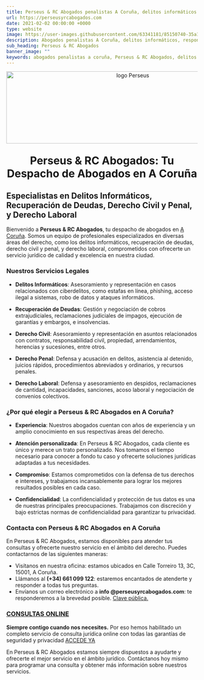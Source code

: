 ```yaml
---
title: Perseus & RC Abogados penalistas A Coruña, delitos informáticos
url: https://perseusyrcabogados.com
date: 2021-02-02 00:00:00 +0000
type: website
image: https://user-images.githubusercontent.com/63341181/85150740-35a11400-b253-11ea-9a7d-fd3fffc300c0.png
description: Abogados penalistas A Coruña, delitos informáticos, responsabilidad civil, asesoramiento jurídico a empresas
sub_heading: Perseus & RC Abogados
banner_image: ""
keywords: abogados penalistas a coruña, Perseus & RC Abogados, delitos informáticos, abogados penalistas, abogados
---
```


<p style="text-align:center"><img src="https://user-images.githubusercontent.com/63341181/85150740-35a11400-b253-11ea-9a7d-fd3fffc300c0.png" alt="logo Perseus" width="650" height="190"></p>

<p style="text-align:center; font-size: 2em; font-weight: bold;">Perseus &amp; RC Abogados: Tu Despacho de Abogados en A Coruña</p>

## Especialistas en Delitos Informáticos, Recuperación de Deudas, Derecho Civil y Penal, y Derecho Laboral

Bienvenido a **Perseus & RC Abogados**, tu despacho de abogados en [A Coruña](https://www.coruna.gal/). Somos un equipo de profesionales especializados en diversas áreas del derecho, como los delitos informáticos, recuperación de deudas, derecho civil y penal, y derecho laboral, comprometidos con ofrecerte un servicio jurídico de calidad y excelencia en nuestra ciudad.

### Nuestros Servicios Legales

- **Delitos Informáticos**: Asesoramiento y representación en casos relacionados con ciberdelitos, como estafas en línea, phishing, acceso ilegal a sistemas, robo de datos y ataques informáticos.

- **Recuperación de Deudas**: Gestión y negociación de cobros extrajudiciales, reclamaciones judiciales de impagos, ejecución de garantías y embargos, e insolvencias.

- **Derecho Civil**: Asesoramiento y representación en asuntos relacionados con contratos, responsabilidad civil, propiedad, arrendamientos, herencias y sucesiones, entre otros.

- **Derecho Penal**: Defensa y acusación en delitos, asistencia al detenido, juicios rápidos, procedimientos abreviados y ordinarios, y recursos penales.

- **Derecho Laboral**: Defensa y asesoramiento en despidos, reclamaciones de cantidad, incapacidades, sanciones, acoso laboral y negociación de convenios colectivos.

### ¿Por qué elegir a Perseus & RC Abogados en A Coruña?

- **Experiencia**: Nuestros abogados cuentan con años de experiencia y un amplio conocimiento en sus respectivas áreas del derecho.

- **Atención personalizada**: En Perseus & RC Abogados, cada cliente es único y merece un trato personalizado. Nos tomamos el tiempo necesario para conocer a fondo tu caso y ofrecerte soluciones jurídicas adaptadas a tus necesidades.

- **Compromiso**: Estamos comprometidos con la defensa de tus derechos e intereses, y trabajamos incansablemente para lograr los mejores resultados posibles en cada caso.

- **Confidencialidad**: La confidencialidad y protección de tus datos es una de nuestras principales preocupaciones. Trabajamos con discreción y bajo estrictas normas de confidencialidad para garantizar tu privacidad.

### Contacta con Perseus & RC Abogados en A Coruña

En Perseus & RC Abogados, estamos disponibles para atender tus consultas y ofrecerte nuestro servicio en el ámbito del derecho. Puedes contactarnos de las siguientes maneras:

- Visítanos en nuestra oficina: estamos ubicados en Calle Torreiro 13, 3C, 15001, A Coruña.
- Llámanos al **(+34) 661 099 122**: estaremos encantados de atenderte y responder a todas tus preguntas.
- Envíanos un correo electrónico a **info @perseusyrcabogados.com**: te responderemos a la brevedad posible.
  [Clave pública.](https://perseusyrcabogados.com/public-key.txt "Clave pública.")

### [CONSULTAS ONLINE](https://perseusyrcabogados.com/consultas-juridicas-online "CONSULTAS ONLINE")

**Siempre contigo cuando nos necesites.** Por eso hemos habilitado un completo servicio de consulta jurídica online con todas las garantías de seguridad y privacidad [ACCEDE YA](https://perseusyrcabogados.com/consultas-juridicas-online "CONSULTAS JURÍDICAS ONLINE")

En Perseus & RC Abogados estamos siempre dispuestos a ayudarte y ofrecerte el mejor servicio en el ámbito jurídico. Contáctanos hoy mismo para programar una consulta y obtener más información sobre nuestros servicios.
